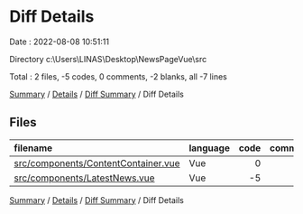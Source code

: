 # Diff Details

Date : 2022-08-08 10:51:11

Directory c:\\Users\\LINAS\\Desktop\\NewsPageVue\\src

Total : 2 files,  -5 codes, 0 comments, -2 blanks, all -7 lines

[Summary](results.md) / [Details](details.md) / [Diff Summary](diff.md) / Diff Details

## Files
| filename | language | code | comment | blank | total |
| :--- | :--- | ---: | ---: | ---: | ---: |
| [src/components/ContentContainer.vue](/src/components/ContentContainer.vue) | Vue | 0 | 0 | -1 | -1 |
| [src/components/LatestNews.vue](/src/components/LatestNews.vue) | Vue | -5 | 0 | -1 | -6 |

[Summary](results.md) / [Details](details.md) / [Diff Summary](diff.md) / Diff Details